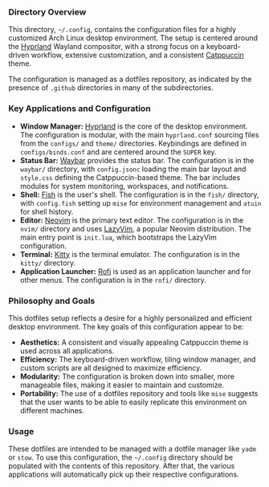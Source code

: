 ### Directory Overview

This directory, `~/.config`, contains the configuration files for a highly customized Arch Linux desktop environment. The setup is centered around the [Hyprland](https://hyprland.org/) Wayland compositor, with a strong focus on a keyboard-driven workflow, extensive customization, and a consistent [Catppuccin](https://github.com/catppuccin) theme.

The configuration is managed as a dotfiles repository, as indicated by the presence of `.github` directories in many of the subdirectories.

### Key Applications and Configuration

*   **Window Manager:** [Hyprland](https://hyprland.org/) is the core of the desktop environment. The configuration is modular, with the main `hyprland.conf` sourcing files from the `configs/` and `theme/` directories. Keybindings are defined in `configs/binds.conf` and are centered around the `SUPER` key.
*   **Status Bar:** [Waybar](https://github.com/Alexays/Waybar) provides the status bar. The configuration is in the `waybar/` directory, with `config.jsonc` loading the main bar layout and `style.css` defining the Catppuccin-based theme. The bar includes modules for system monitoring, workspaces, and notifications.
*   **Shell:** [Fish](https://fishshell.com/) is the user's shell. The configuration is in the `fish/` directory, with `config.fish` setting up `mise` for environment management and `atuin` for shell history.
*   **Editor:** [Neovim](https://neovim.io/) is the primary text editor. The configuration is in the `nvim/` directory and uses [LazyVim](https://www.lazyvim.org/), a popular Neovim distribution. The main entry point is `init.lua`, which bootstraps the LazyVim configuration.
*   **Terminal:** [Kitty](https://sw.kovidgoyal.net/kitty/) is the terminal emulator. The configuration is in the `kitty/` directory.
*   **Application Launcher:** [Rofi](https://github.com/davatorium/rofi) is used as an application launcher and for other menus. The configuration is in the `rofi/` directory.

### Philosophy and Goals

This dotfiles setup reflects a desire for a highly personalized and efficient desktop environment. The key goals of this configuration appear to be:

*   **Aesthetics:** A consistent and visually appealing Catppuccin theme is used across all applications.
*   **Efficiency:** The keyboard-driven workflow, tiling window manager, and custom scripts are all designed to maximize efficiency.
*   **Modularity:** The configuration is broken down into smaller, more manageable files, making it easier to maintain and customize.
*   **Portability:** The use of a dotfiles repository and tools like `mise` suggests that the user wants to be able to easily replicate this environment on different machines.

### Usage

These dotfiles are intended to be managed with a dotfile manager like `yadm` or `stow`. To use this configuration, the `~/.config` directory should be populated with the contents of this repository. After that, the various applications will automatically pick up their respective configurations.
